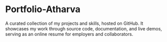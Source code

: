 # Portfolio-Atharva
A curated collection of my projects and skills, hosted on GitHub. It showcases my work through source code, documentation, and live demos, serving as an online resume for employers and collaborators.
